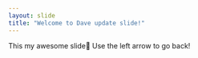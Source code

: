 ```yaml
---
layout: slide
title: "Welcome to Dave update slide!"
---
```

This my awesome slide:tada:
Use the left arrow to go back!

